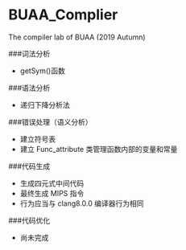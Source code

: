 # BUAA_Complier
The compiler lab of BUAA (2019 Autumn)

###词法分析
- getSym()函数

###语法分析
- 递归下降分析法

###错误处理（语义分析）
- 建立符号表
- 建立 Func_attribute 类管理函数内部的变量和常量

###代码生成
- 生成四元式中间代码
- 最终生成 MIPS 指令
- 行为应当与 clang8.0.0 编译器行为相同

###代码优化
- 尚未完成
